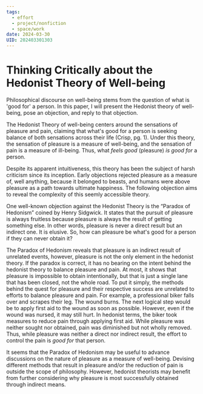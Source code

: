 ```yaml
---
tags:
  - effort
  - project/nonfiction
  - space/work
date: 2024-03-30
UID: 202403301303
---
```


# Thinking Critically about the Hedonist Theory of Well-being

Philosophical discourse on well-being stems from the question of what is 'good for' a person. In this paper, I will present the Hedonist theory of well-being, pose an objection, and reply to that objection.

The Hedonist Theory of well-being centers around the sensations of pleasure and pain, claiming that what's good for a person is seeking balance of both sensations across their life (Crisp, pg. 1). Under this theory, the sensation of pleasure is a measure of well-being, and the sensation of pain is a measure of ill-being. Thus, what _feels good_ (pleasure) _is good for_ a person.

Despite its apparent intuitiveness, this theory has been the subject of harsh criticism since its inception. Early objections rejected pleasure as a measure of, well anything, because it belonged to beasts, and humans were above pleasure as a path towards ultimate happiness. The following objection aims to reveal the complexity of this seemly accessible theory.

One well-known objection against the Hedonist Theory is the “Paradox of Hedonism” coined by Henry Sidgwick. It states that the pursuit of pleasure is always fruitless because pleasure is always the result of getting something else. In other words, pleasure is never a direct result but an indirect one. It is elusive. So, how can pleasure be what's good for a person if they can never obtain it?

The Paradox of Hedonism reveals that pleasure is an indirect result of unrelated events, however, pleasure is not the only element in the hedonist theory. If the paradox is correct, it has no bearing on the intent behind the hedonist theory to balance pleasure and pain. At most, it shows that pleasure is impossible to obtain intentionally, but that is just a single lane that has been closed, not the whole road. To put it simply, the methods behind the quest for pleasure and their respective success are unrelated to efforts to balance pleasure and pain. For example, a professional biker falls over and scrapes their leg. The wound burns. The next logical step would be to apply first aid to the wound as soon as possible. However, even if the wound was nursed, it may still hurt. In hedonist terms, the biker took measures to reduce pain through applying first aid. While pleasure was neither sought nor obtained, pain was diminished but not wholly removed. Thus, while pleasure was neither a direct nor indirect result, the effort to control the pain is _good for_ that person.

It seems that the Paradox of Hedonism may be useful to advance discussions on the nature of pleasure as a measure of well-being. Devising different methods that result in pleasure and/or the reduction of pain is outside the scope of philosophy. However, hedonist theorists may benefit from further considering why pleasure is most successfully obtained through indirect means.